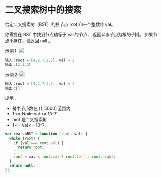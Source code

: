 # 二叉搜索树中的搜索

给定二叉搜索树（BST）的根节点 root 和一个整数值 val。

你需要在 BST 中找到节点值等于 val 的节点。 返回以该节点为根的子树。 如果节点不存在，则返回 null 。

示例 1:
![](https://assets.leetcode.com/uploads/2021/01/12/tree1.jpg)

```javascript
输入：root = [4,2,7,1,3], val = 2
输出：[2,1,3]
```

示例 2:
![](https://assets.leetcode.com/uploads/2021/01/12/tree2.jpg)

```javascript
输入：root = [4,2,7,1,3], val = 5
输出：[]
```

提示：

- 树中节点数在 [1, 5000] 范围内
- 1 <= Node.val <= 10^7
- root 是二叉搜索树
- 1 <= val <= 10^7

```javascript
var searchBST = function (root, val) {
  while (root) {
    if (val === root.val) {
      return root;
    }
    root = val < root.val ? root.left : root.right;
  }
  return null;
};
```
